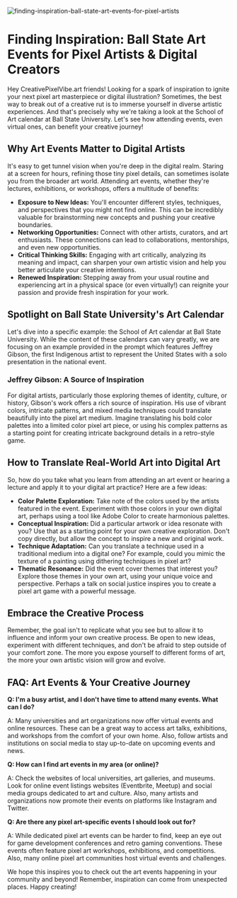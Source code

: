 ![finding-inspiration-ball-state-art-events-for-pixel-artists](https://images.pexels.com/photos/716276/pexels-photo-716276.jpeg?auto=compress&cs=tinysrgb&fit=crop&h=627&w=1200)

# Finding Inspiration: Ball State Art Events for Pixel Artists & Digital Creators

Hey CreativePixelVibe.art friends! Looking for a spark of inspiration to ignite your next pixel art masterpiece or digital illustration? Sometimes, the best way to break out of a creative rut is to immerse yourself in diverse artistic experiences. And that's precisely why we're taking a look at the School of Art calendar at Ball State University. Let's see how attending events, even virtual ones, can benefit your creative journey!

## Why Art Events Matter to Digital Artists

It's easy to get tunnel vision when you're deep in the digital realm. Staring at a screen for hours, refining those tiny pixel details, can sometimes isolate you from the broader art world. Attending art events, whether they're lectures, exhibitions, or workshops, offers a multitude of benefits:

*   **Exposure to New Ideas:** You'll encounter different styles, techniques, and perspectives that you might not find online. This can be incredibly valuable for brainstorming new concepts and pushing your creative boundaries.
*   **Networking Opportunities:** Connect with other artists, curators, and art enthusiasts. These connections can lead to collaborations, mentorships, and even new opportunities.
*   **Critical Thinking Skills:** Engaging with art critically, analyzing its meaning and impact, can sharpen your own artistic vision and help you better articulate your creative intentions.
*   **Renewed Inspiration:** Stepping away from your usual routine and experiencing art in a physical space (or even virtually!) can reignite your passion and provide fresh inspiration for your work.

## Spotlight on Ball State University's Art Calendar

Let's dive into a specific example: the School of Art calendar at Ball State University. While the content of these calendars can vary greatly, we are focusing on an example provided in the prompt which features Jeffrey Gibson, the first Indigenous artist to represent the United States with a solo presentation in the national event.

### Jeffrey Gibson: A Source of Inspiration

For digital artists, particularly those exploring themes of identity, culture, or history, Gibson's work offers a rich source of inspiration. His use of vibrant colors, intricate patterns, and mixed media techniques could translate beautifully into the pixel art medium. Imagine translating his bold color palettes into a limited color pixel art piece, or using his complex patterns as a starting point for creating intricate background details in a retro-style game.

## How to Translate Real-World Art into Digital Art

So, how do you take what you learn from attending an art event or hearing a lecture and apply it to your digital art practice? Here are a few ideas:

*   **Color Palette Exploration:** Take note of the colors used by the artists featured in the event. Experiment with those colors in your own digital art, perhaps using a tool like Adobe Color to create harmonious palettes.
*   **Conceptual Inspiration:** Did a particular artwork or idea resonate with you? Use that as a starting point for your own creative exploration. Don't copy directly, but allow the concept to inspire a new and original work.
*   **Technique Adaptation:** Can you translate a technique used in a traditional medium into a digital one? For example, could you mimic the texture of a painting using dithering techniques in pixel art?
*   **Thematic Resonance:** Did the event cover themes that interest you? Explore those themes in your own art, using your unique voice and perspective. Perhaps a talk on social justice inspires you to create a pixel art game with a powerful message.

## Embrace the Creative Process

Remember, the goal isn't to replicate what you see but to allow it to influence and inform your own creative process. Be open to new ideas, experiment with different techniques, and don't be afraid to step outside of your comfort zone. The more you expose yourself to different forms of art, the more your own artistic vision will grow and evolve.

## FAQ: Art Events & Your Creative Journey

**Q: I'm a busy artist, and I don't have time to attend many events. What can I do?**

A: Many universities and art organizations now offer virtual events and online resources. These can be a great way to access art talks, exhibitions, and workshops from the comfort of your own home. Also, follow artists and institutions on social media to stay up-to-date on upcoming events and news.

**Q: How can I find art events in my area (or online)?**

A: Check the websites of local universities, art galleries, and museums. Look for online event listings websites (Eventbrite, Meetup) and social media groups dedicated to art and culture. Also, many artists and organizations now promote their events on platforms like Instagram and Twitter.

**Q: Are there any pixel art-specific events I should look out for?**

A: While dedicated pixel art events can be harder to find, keep an eye out for game development conferences and retro gaming conventions. These events often feature pixel art workshops, exhibitions, and competitions. Also, many online pixel art communities host virtual events and challenges.

We hope this inspires you to check out the art events happening in your community and beyond! Remember, inspiration can come from unexpected places. Happy creating!
